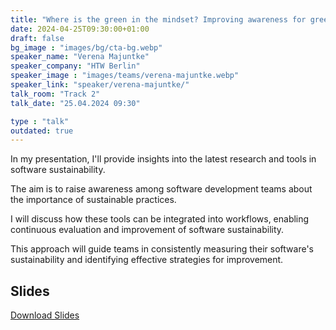```yaml
---
title: "Where is the green in the mindset? Improving awareness for green coding  in the software development process 🇬🇧"
date: 2024-04-25T09:30:00+01:00
draft: false
bg_image : "images/bg/cta-bg.webp"
speaker_name: "Verena Majuntke"
speaker_company: "HTW Berlin"
speaker_image : "images/teams/verena-majuntke.webp"
speaker_link: "speaker/verena-majuntke/"
talk_room: "Track 2"
talk_date: "25.04.2024 09:30"

type : "talk"
outdated: true
---
```


In my presentation, I'll provide insights into the latest research and tools in software sustainability. 

The aim is to raise awareness among software development teams about the importance of sustainable practices. 

I will discuss how these tools can be integrated into workflows, enabling continuous evaluation and improvement of software sustainability. 

This approach will guide teams in consistently measuring their software's sustainability and identifying effective strategies for improvement.

## Slides

[<i class='tf-ion-android-download'></i> Download Slides](/files/slides/Majuntke-Verena_ecoCompute.pdf)